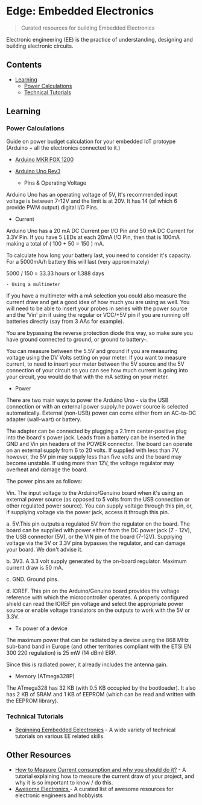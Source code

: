 # Edge: Embedded Electronics 

> Curated resources for building Embedded Electronics

Electronic engineering (EE) is the practice of understanding, designing and building electronic circuits. 



## Contents

<!-- toc -->

- [Learning](#learning)
   * [Power Calculations](#power-calculations)
   * [Technical Tutorials](#technical-tutorials)

<!-- tocstop -->

## Learning

### Power Calculations

Guide on power budget calculation for your embedded IoT protoype (Arduino + all the electronics connected to it.)

 * [Arduino MKR FOX 1200](https://store.arduino.cc/arduino-mkrfox1200)
 * [Arduino Uno Rev3](https://store.arduino.cc/arduino-uno-rev3)
 

   - Pins & Operating Voltage
   
Arduino Uno has an operating voltage of 5V, It's recommended input voltage is between 7-12V and the limit is at 20V. It has 14 (of which 6 provide PWM output) digital I/O Pins.	

   - Current

Arduino Uno has a 20 mA DC Current per I/O Pin and 50 mA DC Current for 3.3V Pin. If you have 5 LEDs at each 20mA I/O Pin, then that is 100mA making a total of ( 100 + 50 = 150 ) mA.
 
To calculate how long your battery last, you need to consider it's capacity. For a 5000mA/h battery this will last (very approximately)

5000 / 150 = 33.33 hours or 1.388 days


    - Using a multimeter 
 
If you have a multimeter with a mA selection you could also measure the current draw and get a good idea of how much you are using as well. You will need to be able to insert your probes in series with the power source and the 'Vin' pin if using the regular or VCC/+5V pin if you are running off batteries directly (say from 3 AAs for example).

You are bypassing the reverse protection diode this way, so make sure you have ground connected to ground, or ground to battery-.

You can measure between the 5.5V and ground if you are measuring voltage using the DV Volts setting on your meter.
If you want to measure current, to need to insert your meter between the 5V source and the 5V connection of your circuit so you can see  how much current is going into your circuit, you would do that with the mA setting on your meter.

- Power

There are two main ways to power the Arduino Uno - via the USB connection or with an external power supply.he power source is selected automatically. External (non-USB) power can come either from an AC-to-DC adapter (wall-wart) or battery. 


The adapter can be connected by plugging a 2.1mm center-positive plug into the board's power jack. Leads from a battery can be inserted in the GND and Vin pin headers of the POWER connector. The board can operate on an external supply from 6 to 20 volts. If supplied with less than 7V, however, the 5V pin may supply less than five volts and the board may become unstable. If using more than 12V, the voltage regulator may overheat and damage the board. 

The power pins are as follows:

Vin. The input voltage to the Arduino/Genuino board when it's using an external power source (as opposed to 5 volts from the USB connection or other regulated power source). You can supply voltage through this pin, or, if supplying voltage via the power jack, access it through this pin.
     
 a. 5V.This pin outputs a regulated 5V from the regulator on the board. The board can be supplied with power either from the DC power jack (7 - 12V), the USB connector (5V), or the VIN pin of the board (7-12V). Supplying voltage via the 5V or 3.3V pins bypasses the regulator, and can damage your board. We don't advise it.
    
 b. 3V3. A 3.3 volt supply generated by the on-board regulator. Maximum current draw is 50 mA.
 
 c. GND. Ground pins.
    
 d. IOREF. This pin on the Arduino/Genuino board provides the voltage reference with which the microcontroller operates. A properly configured shield can read the IOREF pin voltage and select the appropriate power source or enable voltage translators on the outputs to work with the 5V or 3.3V.
 
  * Tx power of a device
  
The maximum power that can be radiated by a device using the 868 MHz sub-band band in Europe (and other territories compliant with the ETSI EN 300 220 regulation) is 25 mW (14 dBm) ERP.

Since this is radiated power, it already includes the antenna gain.

 - Memory (ATmega328P)
 
The ATmega328 has 32 KB (with 0.5 KB occupied by the bootloader). It also has 2 KB of SRAM and 1 KB of EEPROM (which can be read and written with the EEPROM library).

### Technical Tutorials
- [Beginning Eembedded Eelectronics](https://www.sparkfun.com/tutorials/category/1) - A wide variety of technical tutorials on various EE related skills.

## Other Resources
- [How to Measure Current consumption and why you should do it?](https://thekurks.net/blog/2018/1/4/measure-current-consumption) - A tutorial explaining how to measure the current draw of your project, and why it is so important to know / do this.
- [ Awesome Electronics ](https://github.com/kitspace/awesome-electronics) - A curated list of awesome resources for electronic engineers and hobbyists
